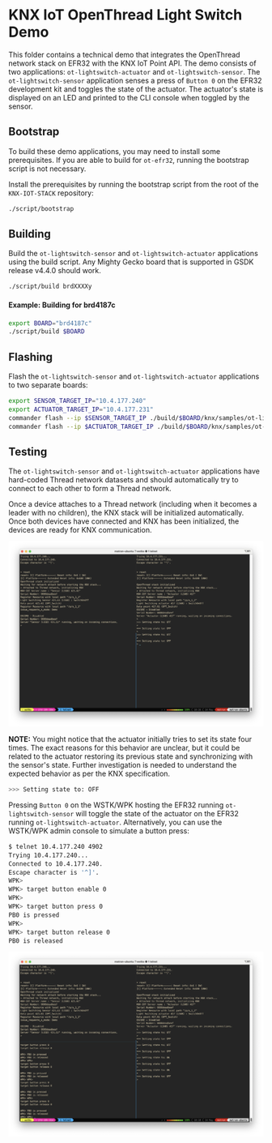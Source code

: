# KNX IoT OpenThread Light Switch Demo

This folder contains a technical demo that integrates the OpenThread network stack on EFR32 with the KNX IoT Point API. The demo consists of two applications: `ot-lightswitch-actuator` and `ot-lightswitch-sensor`. The `ot-lightswitch-sensor` application senses a press of `Button 0` on the EFR32 development kit and toggles the state of the actuator. The actuator's state is displayed on an LED and printed to the CLI console when toggled by the sensor.

## Bootstrap

To build these demo applications, you may need to install some prerequisites. If you are able to build for `ot-efr32`, running the bootstrap script is not necessary.

Install the prerequisites by running the bootstrap script from the root of the `KNX-IOT-STACK` repository:

```bash
./script/bootstrap
```

## Building

Build the `ot-lightswitch-sensor` and `ot-lightswitch-actuator` applications using the build script. Any Mighty Gecko board that is supported in GSDK release v4.4.0 should work.

```bash
./script/build brdXXXXy
```

#### Example: Building for brd4187c

```bash
export BOARD="brd4187c"
./script/build $BOARD
```

## Flashing

Flash the `ot-lightswitch-sensor` and `ot-lightswitch-actuator` applications to two separate boards:

```bash
export SENSOR_TARGET_IP="10.4.177.240"
export ACTUATOR_TARGET_IP="10.4.177.231"
commander flash --ip $SENSOR_TARGET_IP ./build/$BOARD/knx/samples/ot-lightswitch/ot-lightswitch-sensor.s37
commander flash --ip $ACTUATOR_TARGET_IP ./build/$BOARD/knx/samples/ot-lightswitch/ot-lightswitch-actuator.s37
```

## Testing

The `ot-lightswitch-sensor` and `ot-lightswitch-actuator` applications have hard-coded Thread network datasets and should automatically try to connect to each other to form a Thread network.

Once a device attaches to a Thread network (including when it becomes a leader with no children), the KNX stack will be initialized automatically. Once both devices have connected and KNX has been initialized, the devices are ready for KNX communication.

![Demo applications attaching and KNX being initialized](img/demo-attach-and-knx-init.png)

**NOTE:** You might notice that the actuator initially tries to set its state four times. The exact reasons for this behavior are unclear, but it could be related to the actuator restoring its previous state and synchronizing with the sensor's state. Further investigation is needed to understand the expected behavior as per the KNX specification.

```bash
>>> Setting state to: OFF
```

Pressing `Button 0` on the WSTK/WPK hosting the EFR32 running `ot-lightswitch-sensor` will toggle the state of the actuator on the EFR32 running `ot-lightswitch-actuator`. Alternatively, you can use the WSTK/WPK admin console to simulate a button press:

```bash
$ telnet 10.4.177.240 4902
Trying 10.4.177.240...
Connected to 10.4.177.240.
Escape character is '^]'.
WPK>
WPK> target button enable 0
WPK>
WPK> target button press 0
PB0 is pressed
WPK>
WPK> target button release 0
PB0 is released
```

![Actuator state being toggled](img/actuator-state-being-toggled.png)

